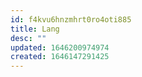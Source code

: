 ```yaml
---
id: f4kvu6hnzmhrt0ro4oti885
title: Lang
desc: ""
updated: 1646200974974
created: 1646147291425
---
```

